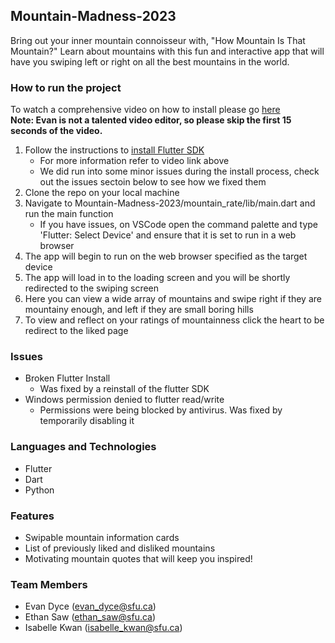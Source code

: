 ## Mountain-Madness-2023
Bring out your inner mountain connoisseur with, "How Mountain Is That Mountain?" Learn about mountains with this fun and interactive app that will have you swiping left or right on all the best mountains in the world. 

### How to run the project
To watch a comprehensive video on how to install please go [here](https://1sfu-my.sharepoint.com/:v:/g/personal/eda31_sfu_ca/EZMhbGzgHqBPmg9ZvEgdkW8Brp6SCjMUe9x-xTwFPbfobQ?e=eArsQu)  
**Note: Evan is not a talented video editor, so please skip the first 15 seconds of the video.**  

1. Follow the instructions to [install Flutter SDK](https://docs.flutter.dev/get-started/install)
   - For more information refer to video link above
   - We did run into some minor issues during the install process, check out the issues sectoin below to see how we fixed them
2. Clone the repo on your local machine
3. Navigate to Mountain-Madness-2023/mountain_rate/lib/main.dart and run the main function
   - If you have issues, on VSCode open the command palette and type 'Flutter: Select Device' and ensure that it is set to run in a web browser
4. The app will begin to run on the web browser specified as the target device
5. The app will load in to the loading screen and you will be shortly redirected to the swiping screen
6. Here you can view a wide array of mountains and swipe right if they are mountainy enough, and left if they are small boring hills
7. To view and reflect on your ratings of mountainness click the heart to be redirect to the liked page

### Issues
- Broken Flutter Install
  - Was fixed by a reinstall of the flutter SDK
- Windows permission denied to flutter read/write
  - Permissions were being blocked by antivirus. Was fixed by temporarily disabling it
  
### Languages and Technologies
- Flutter
- Dart
- Python

### Features
- Swipable mountain information cards
- List of previously liked and disliked mountains
- Motivating mountain quotes that will keep you inspired!

### Team Members
- Evan Dyce (evan_dyce@sfu.ca)
- Ethan Saw (ethan_saw@sfu.ca)
- Isabelle Kwan (isabelle_kwan@sfu.ca)
